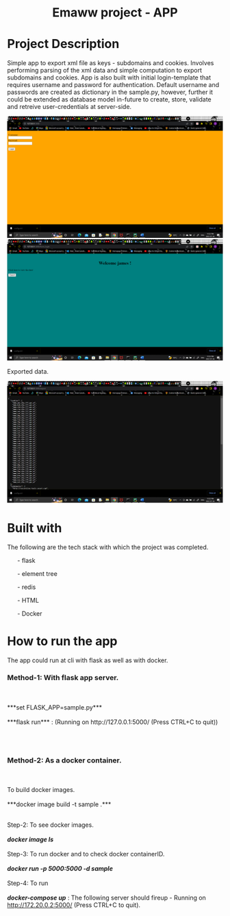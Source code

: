 
<h1 align="center">Emaww project - APP </h1>

# Project Description
Simple app to export xml file as keys - subdomains and cookies. Involves performing parsing of the xml data and simple computation to export subdomains and cookies. App is also built with initial login-template that requires username and password for authentication. Default username and passwords are created as dictionary in the sample.py, however, further it could be extended as database model in-future to create, store, validate and retreive user-credentials at server-side.  

![](login.png)
![](exp1.png)

Exported data.

![](data.png)

# Built with
<p>
The following are the tech stack with which the project was completed.
<ul>- flask</ul>
<ul>- element tree</ul>
<ul>- redis</ul>
<ul>- HTML</ul>
<ul>- Docker</ul>
</p>

# How to run the app
The app could run at cli with flask as well as with docker.

### Method-1: With flask app server. 
<p><br> </br>
***set FLASK_APP=sample.py*** 
<br> </br>
***flask run*** 
: (Running on http://127.0.0.1:5000/ (Press CTRL+C to quit)) 
</p>
<br> </br>

### Method-2: As a docker container.
<p><br> </br>
To build docker images.<br> </br>
***docker image build -t sample .***
<br> </br>

Step-2: To see docker images.<br> </br>
***docker image ls***
<br> </br>
Step-3: To run docker and to check docker containerID.<br> </br>
***docker run -p 5000:5000 -d sample***
<br> </br>
Step-4: To run <br> </br>
***docker-compose up*** : The following server should fireup - Running on http://172.20.0.2:5000/ (Press CTRL+C to quit).

</p>
